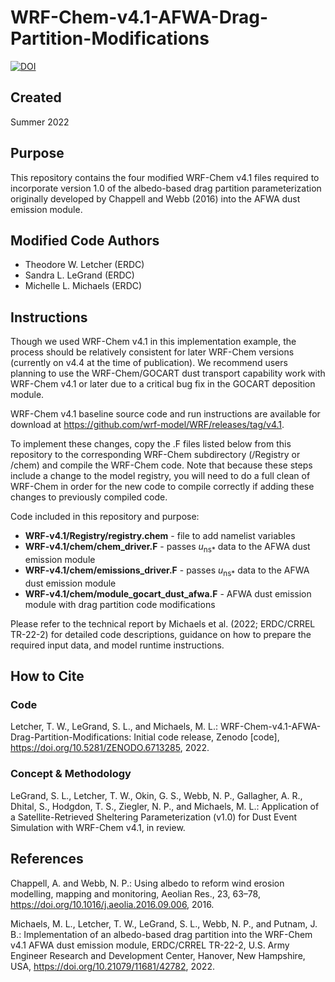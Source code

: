 # WRF-Chem-v4.1-AFWA-Drag-Partition-Modifications

[![DOI](https://zenodo.org/badge/506778395.svg)](https://zenodo.org/badge/latestdoi/506778395)

## Created 
Summer 2022

## Purpose
This repository contains the four modified WRF-Chem v4.1 files required to incorporate version 1.0 of the albedo-based drag partition parameterization originally developed by Chappell and Webb (2016) into the AFWA dust emission module.

## Modified Code Authors
* Theodore W. Letcher (ERDC)
* Sandra L. LeGrand (ERDC)
* Michelle L. Michaels (ERDC)

## Instructions
Though we used WRF-Chem v4.1 in this implementation example, the process should be relatively consistent for later WRF-Chem versions (currently on v4.4 at the time of publication). We recommend users planning to use the WRF-Chem/GOCART dust transport capability work with WRF-Chem v4.1 or later due to a critical bug fix in the GOCART deposition module.

WRF-Chem v4.1 baseline source code and run instructions are available for download at https://github.com/wrf-model/WRF/releases/tag/v4.1.

To implement these changes, copy the .F files listed below from this repository to the corresponding WRF-Chem subdirectory (/Registry or /chem) and compile the WRF-Chem code. Note that because these steps include a change to the model registry, you will need to do a full clean of WRF-Chem in order for the new code to compile correctly if adding these changes to previously compiled code.

Code included in this repository and purpose:<br/>
* **WRF-v4.1/Registry/registry.chem** - file to add namelist variables<br/>
* **WRF-v4.1/chem/chem_driver.F** - passes *u*<sub>ns*</sub> data to the AFWA dust emission module<br/>
* **WRF-v4.1/chem/emissions_driver.F** - passes *u*<sub>ns*</sub> data to the AFWA dust emission module<br/>
* **WRF-v4.1/chem/module_gocart_dust_afwa.F** - AFWA dust emission module with drag partition code modifications

Please refer to the technical report by Michaels et al. (2022; ERDC/CRREL TR-22-2) for detailed code descriptions, guidance on how to prepare the required input data, and model runtime instructions.

## How to Cite

### Code
Letcher, T. W., LeGrand, S. L., and Michaels, M. L.: WRF-Chem-v4.1-AFWA-Drag-Partition-Modifications: Initial code release, Zenodo [code], https://doi.org/10.5281/ZENODO.6713285, 2022.

### Concept & Methodology
LeGrand, S. L., Letcher, T. W., Okin, G. S., Webb, N. P., Gallagher, A. R., Dhital, S., Hodgdon, T. S., Ziegler, N. P., and Michaels, M. L.: Application of a Satellite-Retrieved Sheltering Parameterization (v1.0) for Dust Event Simulation with WRF-Chem v4.1, in review.

## References

Chappell, A. and Webb, N. P.: Using albedo to reform wind erosion modelling, mapping and monitoring, Aeolian Res., 23, 63–78, https://doi.org/10.1016/j.aeolia.2016.09.006, 2016.

Michaels, M. L., Letcher, T. W., LeGrand, S. L., Webb, N. P., and Putnam, J. B.: Implementation of an albedo-based drag partition into the WRF-Chem v4.1 AFWA dust emission module, ERDC/CRREL TR-22-2, U.S. Army Engineer Research and Development Center, Hanover, New Hampshire, USA, https://doi.org/10.21079/11681/42782, 2022.
